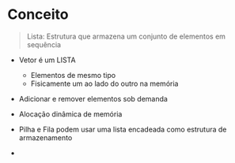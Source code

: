 # Conceito

> Lista: Estrutura que armazena um conjunto de elementos em sequência

- Vetor é um LISTA

  - Elementos de mesmo tipo
  - Fisicamente um ao lado do outro na memória

- Adicionar e remover elementos sob demanda
- Alocação dinâmica de memória
- Pilha e Fila podem usar uma lista encadeada como estrutura de armazenamento
- 